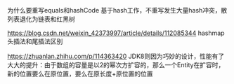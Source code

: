 为什么要重写equals和hashCode
基于hash工作，不重写发生大量hash冲突，散列表退化为链表和红黑树

https://blog.csdn.net/weixin_42373997/article/details/112085344
hashmap头插法和尾插法区别

https://zhuanlan.zhihu.com/p/114363420
JDK8则因为巧妙的设计，性能有了大大的提升：由于数组的容量是以2的幂次方扩容的，那么一个Entity在扩容时，
新的位置要么在原位置，要么在原长度+原位置的位置


